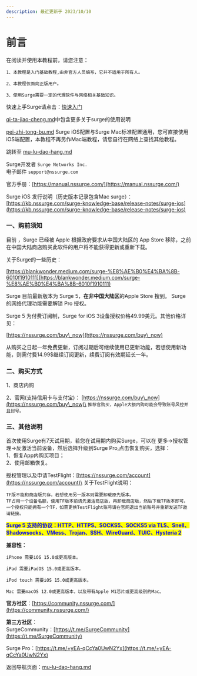 ```yaml
---
description: 最近更新于 2023/10/10
---
```


# 前言

在阅读并使用本教程前，请您注意：

`1、本教程是入门基础教程,由非官方人员编写，它并不适用于所有人。`

`2、本教程仅面向正版用户。`

`3、使用Surge需要一定的代理软件与网络相关基础知识。`

快速上手Surge请点击：[快速入门](basic/)

[qi-ta-jiao-cheng.md](qi-ta-jiao-cheng.md "mention")中包含更多关于surge的使用说明

[pei-zhi-tong-bu.md](pei-zhi-tong-bu.md "mention") Surge iOS配置与Surge Mac标准配置通用，您可直接使用iOS端配置，本教程不再另作Mac端教程，请您自行在网络上查找其他教程。

跳转至 [mu-lu-dao-hang.md](mu-lu-dao-hang.md "mention")

Surge开发者 `Surge Networks Inc.` \
电子邮件 `support@nssurge.com`

官方手册：[https://manual.nssurge.com/](https://manual.nssurge.com/)

Surge iOS 发行说明（历史版本记录包含Mac surge）：[https://kb.nssurge.com/surge-knowledge-base/release-notes/surge-ios](https://kb.nssurge.com/surge-knowledge-base/release-notes/surge-ios)

### 一、购前须知

&#x20;      目前 ，Surge 已经被 Apple 根据政府要求从中国大陆区的 App Store 移除，之前在中国大陆商店购买此软件的用户将不能获得更新或重新下载。&#x20;

关于Surge的一些历史：

[https://blankwonder.medium.com/surge-%E8%AE%B0%E4%BA%8B-6010f1910111](https://blankwonder.medium.com/surge-%E8%AE%B0%E4%BA%8B-6010f1910111)

&#x20;      Surge 目前最新版本为 Surge 5，**在非中国大陆区**的Apple Store 搜到。 Surge 的网络代理功能需要解锁 Pro 授权。

&#x20;      Surge 5 为付费订阅制，Surge for iOS 3设备授权价格49.99美元。其他价格详见：

[https://nssurge.com/buy\_now](https://nssurge.com/buy\_now)

&#x20;     从购买之日起一年免费更新，订阅过期后可继续使用已更新功能，若想使用新功能，则需付费14.99$继续订阅更新，续费订阅有效期延长一年。

### 二、购买方式

&#x20;      1、商店内购

&#x20;      2、官网(支持信用卡与支付宝)： [https://nssurge.com/buy\_now](https://nssurge.com/buy\_now)\
&#x20;          `推荐官购买，Apple大额内购可能会导致账号风控并且封号。`

### 三、其他说明

&#x20;      首次使用Surge有7天试用期，若您在试用期内购买Surge，可以在 更多->授权管理->反激活当前设备，然后选择升级到Surge Pro,点击恢复购买，选择：\
&#x20;      1、恢复App内购买项目；\
&#x20;      2、使用邮箱恢复。

&#x20;      授权管理以及申请TestFlight：[https://nssurge.com/account](https://nssurge.com/account)\
&#x20;      关于TestFlight说明：

&#x20;      `TF版不能和商店版共存，若想使用另一版本则需要卸载原先版本。`\
&#x20;      `TF占用一个设备名额，使用TF版本前请先激活商店版，再卸载商店版，然后下载TF版本即可。`\
&#x20;      `一个授权只能拥有一个TF，如需更换TestFlight账号请在官网退出当前账号并重新发送TF邀请链接。`

&#x20;      <mark style="color:blue;">**Surge 5 支持的协议：HTTP、HTTPS、SOCKS5、SOCKS5 via TLS、Snell、Shadowsocks、VMess、Trojan、SSH、WireGuard、TUIC、Hysteria 2**</mark>

**兼容性：**

`iPhone 需要iOS 15.0或更高版本。`

`iPad 需要iPadOS 15.0或更高版本。`

`iPod touch 需要iOS 15.0或更高版本。`

`Mac 需要macOS 12.0或更高版本，以及带有Apple M1芯片或更高级别的Mac。`\
&#x20;

**官方社区**：[https://community.nssurge.com/](https://community.nssurge.com/)

**第三方社区**：\
SurgeCommunity：[https://t.me/SurgeCommunity](https://t.me/SurgeCommunity)

Surge Pro：[https://t.me/+yEA-qCcYa0UwN2Yx](https://t.me/+yEA-qCcYa0UwN2Yx)

返回导航页面：[mu-lu-dao-hang.md](mu-lu-dao-hang.md "mention")
